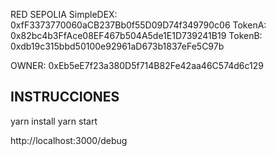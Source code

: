 RED SEPOLIA
SimpleDEX: 0xfF3373770060aCB237Bb0f55D09D74f349790c06
TokenA:    0x82bc4b3FfAce08EF467b504A5de1E1D739241B19
TokenB:    0xdb19c315bbd50100e92961aD673b1837eFe5C97b

OWNER:     0xEb5eE7f23a380D5f714B82Fe42aa46C574d6c129

## INSTRUCCIONES
yarn install
yarn start

http://localhost:3000/debug
